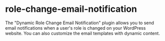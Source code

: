 # role-change-email-notification
The "Dynamic Role Change Email Notification" plugin allows you to send email notifications when a user's role is changed on your WordPress website. You can also customize the email templates with dynamic content.
